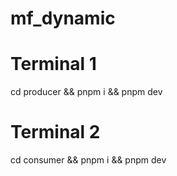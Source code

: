 # mf_dynamic

# Terminal 1
cd producer && pnpm i &&  pnpm dev

# Terminal 2
cd consumer && pnpm i &&  pnpm dev